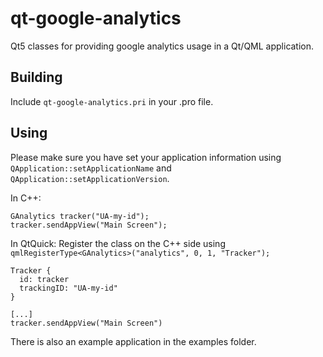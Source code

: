 qt-google-analytics
================

Qt5 classes for providing google analytics usage in a Qt/QML application.

## Building
Include ```qt-google-analytics.pri``` in your .pro file.

## Using
Please make sure you have set your application information using ```QApplication::setApplicationName``` and ```QApplication::setApplicationVersion```.

In C++:
```
GAnalytics tracker("UA-my-id");
tracker.sendAppView("Main Screen");
```

In QtQuick:
Register the class on the C++ side using ```qmlRegisterType<GAnalytics>("analytics", 0, 1, "Tracker");```
```
Tracker {
  id: tracker
  trackingID: "UA-my-id"
}

[...]
tracker.sendAppView("Main Screen")
```

There is also an example application in the examples folder.
